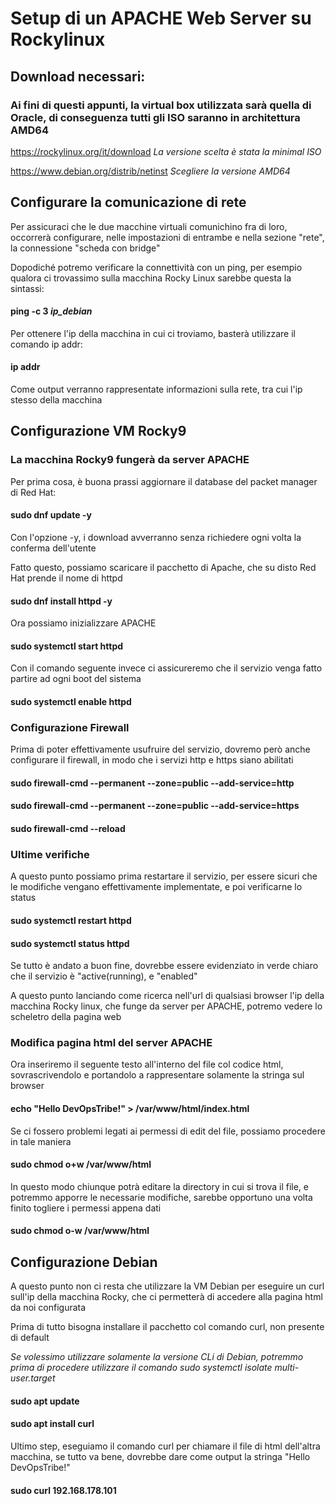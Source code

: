# Setup di un APACHE Web Server su Rockylinux

## Download necessari:

### Ai fini di questi appunti, la virtual box utilizzata sarà quella di Oracle, di conseguenza tutti gli ISO saranno in architettura AMD64

https://rockylinux.org/it/download   _La versione scelta è stata la minimal ISO_

https://www.debian.org/distrib/netinst  _Scegliere la versione AMD64_

## Configurare la comunicazione di rete

Per assicuraci che le due macchine virtuali comunichino fra di loro, occorrerà configurare, nelle impostazioni di entrambe e nella sezione "rete", la connessione "scheda con bridge"

Dopodiché potremo verificare la connettività con un ping, per esempio qualora ci trovassimo sulla macchina Rocky Linux sarebbe questa la sintassi:

#### ping -c 3 _ip_debian_

Per ottenere l'ip della macchina in cui ci troviamo, basterà utilizzare il comando ip addr:

#### ip addr

Come output verranno rappresentate informazioni sulla rete, tra cui l'ip stesso della macchina

## Configurazione VM Rocky9

### La macchina Rocky9 fungerà da server APACHE

Per prima cosa, è buona prassi aggiornare il database del packet manager di Red Hat:

#### sudo dnf update -y

Con l'opzione -y, i download avverranno senza richiedere ogni volta la conferma dell'utente

Fatto questo, possiamo scaricare il pacchetto di Apache, che su disto Red Hat prende il nome di httpd

#### sudo dnf install httpd -y

Ora possiamo inizializzare APACHE

#### sudo systemctl start httpd

Con il comando seguente invece ci assicureremo che il servizio venga fatto partire ad ogni boot del sistema

#### sudo systemctl enable httpd

### Configurazione Firewall

Prima di poter effettivamente usufruire del servizio, dovremo però anche configurare il firewall, in modo che i servizi http e https siano abilitati

#### sudo firewall-cmd --permanent --zone=public --add-service=http
#### sudo firewall-cmd --permanent --zone=public --add-service=https
#### sudo firewall-cmd --reload

### Ultime verifiche

A questo punto possiamo prima restartare il servizio, per essere sicuri che le modifiche vengano effettivamente implementate, e poi verificarne lo status

#### sudo systemctl restart httpd

#### sudo systemctl status httpd

Se tutto è andato a buon fine, dovrebbe essere evidenziato in verde chiaro che il servizio è "active(running), e "enabled"

A questo punto lanciando come ricerca nell'url di qualsiasi browser l'ip della macchina Rocky linux, che funge da server per APACHE, potremo vedere lo scheletro della pagina web

### Modifica pagina html del server APACHE

Ora inseriremo il seguente testo all'interno del file col codice html, sovrascrivendolo e portandolo a rappresentare solamente la stringa sul browser

#### echo "Hello DevOpsTribe!" > /var/www/html/index.html

Se ci fossero problemi legati ai permessi di edit del file, possiamo procedere in tale maniera

#### sudo chmod o+w /var/www/html

In questo modo chiunque potrà editare la directory in cui si trova il file, e potremmo apporre le necessarie modifiche, sarebbe opportuno una volta finito togliere i permessi appena dati

#### sudo chmod o-w /var/www/html

## Configurazione Debian

A questo punto non ci resta che utilizzare la VM Debian per eseguire un curl sull'ip della macchina Rocky, che ci permetterà di accedere alla pagina html da noi configurata

Prima di tutto bisogna installare il pacchetto col comando curl, non presente di default

_Se volessimo utilizzare solamente la versione CLi di Debian, potremmo prima di procedere utilizzare il comando sudo systemctl isolate multi-user.target_

#### sudo apt update

#### sudo apt install curl

Ultimo step, eseguiamo il comando curl per chiamare il file di html dell'altra macchina, se tutto va bene, dovrebbe dare come output la stringa "Hello DevOpsTribe!"

#### sudo curl 192.168.178.101








